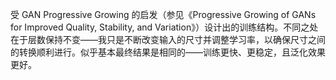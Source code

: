 

<!--
 * @version:
 * @Author:  StevenJokess https://github.com/StevenJokess
 * @Date: 2020-11-27 21:12:36
 * @LastEditors:  StevenJokess https://github.com/StevenJokess
 * @LastEditTime: 2020-11-27 21:15:11
 * @Description:
 * @TODO::
 * @Reference:https://wangsp.blog.csdn.net/article/details/83792876
-->

受 GAN Progressive Growing 的启发（参见《Progressive Growing of GANs for Improved Quality, Stability, and Variation》）设计出的训练结构。不同之处在于层数保持不变——我只是不断改变输入的尺寸并调整学习率，以确保尺寸之间的转换顺利进行。似乎基本最终结果是相同的——训练更快、更稳定，且泛化效果更好。


